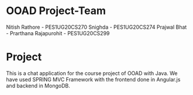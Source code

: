 # OOAD Project-Team
Nitish Rathore - PES1UG20CS270
Snighda - PES1UG20CS274
Prajwal Bhat -
Prarthana Rajapurohit - PES1UG20CS299

# Project
This is a chat application for the course project of OOAD with Java. We have used SPRING MVC Framework with the frontend done in Angular.js and backend in MongoDB.

